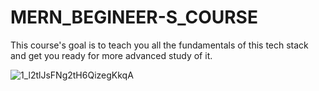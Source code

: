 # MERN_BEGINEER-S_COURSE
This course's goal is to teach you all the fundamentals of this tech stack and get you ready for more advanced study of it.

![1_l2tlJsFNg2tH6QizegKkqA](https://user-images.githubusercontent.com/101265586/218298340-432df677-f62d-4425-a7db-db36479aa8ef.png)


